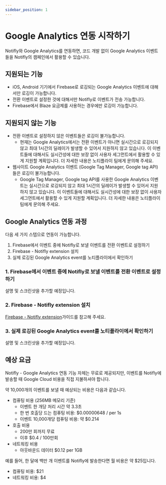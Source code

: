 ```yaml
---
sidebar_position: 1
---
```


# Google Analytics 연동 시작하기

Notifly와 Google Analytics를 연동하면, 코드 개발 없이 Google Analytics 이벤트들을 Notifly의 캠페인에서 활용할 수 있습니다.

## 지원되는 기능

- iOS, Android 기기에서 Firebase로 로깅되는 Google Analytics 이벤트에 대해서만 로깅이 가능합니다.
- 전환 이벤트로 설정한 것에 대해서만 Notifly로 이벤트가 전송 가능합니다.
- Firebase에서 Blaze 요금제를 사용하는 경우에만 로깅이 가능합니다.

## 지원되지 않는 기능

- 전환 이벤트로 설정하지 않은 이벤트들은 로깅이 불가능합니다.
    - 현재는 Google Analytics에서는 전환 이벤트가 아니면 실시간으로 로깅되지 않고 최대 1시간의 딜레이가 발생할 수 있어서 지원하지 않고 있습니다. 이 이벤트들에 대해서도 실시간성에 대한 보장 없이 사용자 세그먼트에서 활용할 수 있게 지원할 계획입니다. 더 자세한 내용은 노티플라이 팀에게 문의해 주세요.
- 웹사이트 Google Analytics 이벤트 (Google Tag Manager, Google tag API)들은 로깅이 불가능합니다.
    - Google Tag Manager, Google tag API를 사용한 Google Analytics 이벤트는 실시간으로 로깅되지 않고 최대 1시간의 딜레이가 발생할 수 있어서 지원하지 않고 있습니다. 이 이벤트들에 대해서도 실시간성에 대한 보장 없이 사용자 세그먼트에서 활용할 수 있게 지원할 계획입니다. 더 자세한 내용은 노티플라이 팀에게 문의해 주세요.

## Google Analytics 연동 과정

다음 세 가지 스텝으로 연동이 가능합니다.

1. Firebase에서 이벤트 중에 Notifly로 보낼 이벤트를 전환 이벤트로 설정하기
2. Firebase - Notifly extension 설치
3. 실제 로깅된 Google Analytics event를 노티플라이에서 확인하기


### 1. Firebase에서 이벤트 중에 Notifly로 보낼 이벤트를 전환 이벤트로 설정하기

설명 및 스크린샷을 추가할 예정입니다.

### 2. Firebase - Notifly extension 설치

[Firebase - Notifly extension](/ko/google-analytics/firebase-notifly-extension)가이드를 참고해 주세요.

### 3. 실제 로깅된 Google Analytics event를 노티플라이에서 확인하기

설명 및 스크린샷을 추가할 예정입니다.

## 예상 요금

Notifly - Google Analytics 연동 기능 자체는 무료로 제공되지만, 이벤트를 Notifly에 발송할 때 Google Cloud 비용을 직접 지불하셔야 합니다.

약 10,000개의 이벤트를 보낼 때 예상되는 비용은 다음과 같습니다.

- 컴퓨팅 비용 (256MB 메모리 기준)
    - 이벤트 한 개당 처리 시간 약 3.3초
    - 한 번 호출당 드는 컴퓨팅 비용: $0.00000648 / per 1s
    - 이벤트 10,000개당 컴퓨팅 비용: 약 $0.214
- 호출 비용
    - 200만 회까지 무료
    - 이후 $0.4 / 100만회
- 네트워킹 비용
    - 아웃바운드 데이터 $0.12 per 1GB

예를 들어, 한 달에 백만 개 이벤트를 Notifly에 발송한다면 월 비용은 약 $25입니다.

- 컴퓨팅 비용: $21
- 네트워킹 비용: $4
